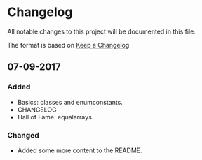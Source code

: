 # Changelog
All notable changes to this project will be documented in this file.

The format is based on [Keep a Changelog](http://keepachangelog.com/en/1.0.0/)

## 07-09-2017
### Added
- Basics: classes and enumconstants. 
- CHANGELOG
- Hall of Fame: equalarrays.

### Changed
- Added some more content to the README.